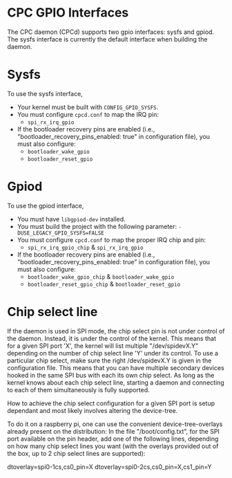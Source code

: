 # CPC GPIO Interfaces

The CPC daemon (CPCd) supports two gpio interfaces: sysfs and gpiod.
The sysfs interface is currently the default interface when building the daemon.

# Sysfs

To use the sysfs interface,

- Your kernel must be built with `CONFIG_GPIO_SYSFS`.
- You must configure `cpcd.conf` to map the IRQ pin: 
  - `spi_rx_irq_gpio`
- If the bootloader recovery pins are enabled (i.e., "bootloader_recovery_pins_enabled: true" in configuration file), you must also configure:
  - `bootloader_wake_gpio`
  - `bootloader_reset_gpio`


# Gpiod

To use the gpiod interface, 

- You must have `libgpiod-dev` installed.
- You must build the project with the following parameter: `-DUSE_LEGACY_GPIO_SYSFS=FALSE`
- You must configure `cpcd.conf` to map the proper IRQ chip and pin:
  - `spi_rx_irq_gpio_chip` & `spi_rx_irq_gpio`
- If the bootloader recovery pins are enabled (i.e., "bootloader_recovery_pins_enabled: true" in configuration file), you must also configure:
  - `bootloader_wake_gpio_chip` & `bootloader_wake_gpio`
  - `bootloader_reset_gpio_chip` & `bootloader_reset_gpio`

# Chip select line

If the daemon is used in SPI mode, the chip select pin is not under control of the daemon. Instead, it is under the control of the kernel.
This means that for a given SPI port 'X', the kernel will list multiple "/dev/spidevX.Y" depending on the number of chip select line 'Y' under its control.
To use a particular chip select, make sure the right /dev/spidevX.Y is given in the configuration file.
This means that you can have multiple secondary devices hooked in the same SPI bus with each its own chip select.
As long as the kernel knows about each chip select line, starting a daemon and connecting to each of them simultaneously is fully supported.

How to achieve the chip select configuration for a given SPI port is setup dependant and most likely involves altering the device-tree.

To do it on a raspberry pi, one can use the convenient device-tree-overlays already present on the distribution:
In the file "/boot/config.txt", for the SPI port available on the pin header, add one of the following lines,
depending on how many chip select lines you want (with the overlays provided out of the box, up to 2 chip select lines are supported):

dtoverlay=spi0-1cs,cs0_pin=X
dtoverlay=spi0-2cs,cs0_pin=X,cs1_pin=Y
